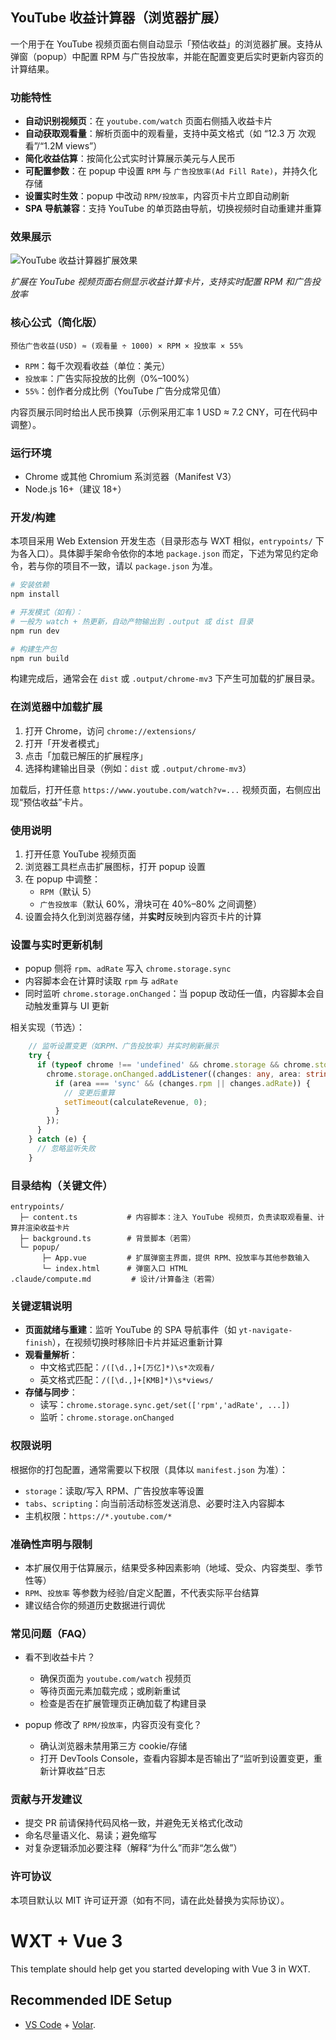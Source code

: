 ## YouTube 收益计算器（浏览器扩展）

一个用于在 YouTube 视频页面右侧自动显示「预估收益」的浏览器扩展。支持从弹窗（popup）中配置 RPM 与广告投放率，并能在配置变更后实时更新内容页的计算结果。

### 功能特性

- **自动识别视频页**：在 `youtube.com/watch` 页面右侧插入收益卡片
- **自动获取观看量**：解析页面中的观看量，支持中英文格式（如 “12.3 万 次观看”/“1.2M views”）
- **简化收益估算**：按简化公式实时计算展示美元与人民币
- **可配置参数**：在 popup 中设置 `RPM` 与 `广告投放率(Ad Fill Rate)`，并持久化存储
- **设置实时生效**：popup 中改动 `RPM/投放率`，内容页卡片立即自动刷新
- **SPA 导航兼容**：支持 YouTube 的单页路由导航，切换视频时自动重建并重算

### 效果展示

![YouTube 收益计算器扩展效果](example.png)

*扩展在 YouTube 视频页面右侧显示收益计算卡片，支持实时配置 RPM 和广告投放率*

### 核心公式（简化版）

```text
预估广告收益(USD) ≈ (观看量 ÷ 1000) × RPM × 投放率 × 55%
```

- `RPM`：每千次观看收益（单位：美元）
- `投放率`：广告实际投放的比例（0%–100%）
- `55%`：创作者分成比例（YouTube 广告分成常见值）

内容页展示同时给出人民币换算（示例采用汇率 1 USD ≈ 7.2 CNY，可在代码中调整）。

### 运行环境

- Chrome 或其他 Chromium 系浏览器（Manifest V3）
- Node.js 16+（建议 18+）

### 开发/构建

本项目采用 Web Extension 开发生态（目录形态与 WXT 相似，`entrypoints/` 下为各入口）。具体脚手架命令依你的本地 `package.json` 而定，下述为常见约定命令，若与你的项目不一致，请以 `package.json` 为准。

```bash
# 安装依赖
npm install

# 开发模式（如有）：
# 一般为 watch + 热更新，自动产物输出到 .output 或 dist 目录
npm run dev

# 构建生产包
npm run build
```

构建完成后，通常会在 `dist` 或 `.output/chrome-mv3` 下产生可加载的扩展目录。

### 在浏览器中加载扩展

1. 打开 Chrome，访问 `chrome://extensions/`
2. 打开「开发者模式」
3. 点击「加载已解压的扩展程序」
4. 选择构建输出目录（例如：`dist` 或 `.output/chrome-mv3`）

加载后，打开任意 `https://www.youtube.com/watch?v=...` 视频页面，右侧应出现“预估收益”卡片。

### 使用说明

1. 打开任意 YouTube 视频页面
2. 浏览器工具栏点击扩展图标，打开 popup 设置
3. 在 popup 中调整：
   - `RPM`（默认 5）
   - `广告投放率`（默认 60%，滑块可在 40%–80% 之间调整）
4. 设置会持久化到浏览器存储，并**实时**反映到内容页卡片的计算

### 设置与实时更新机制

- popup 侧将 `rpm`、`adRate` 写入 `chrome.storage.sync`
- 内容脚本会在计算时读取 `rpm` 与 `adRate`
- 同时监听 `chrome.storage.onChanged`：当 popup 改动任一值，内容脚本会自动触发重算与 UI 更新

相关实现（节选）：

```12:18:entrypoints/content.ts
    // 监听设置变更（如RPM、广告投放率）并实时刷新展示
    try {
      if (typeof chrome !== 'undefined' && chrome.storage && chrome.storage.onChanged) {
        chrome.storage.onChanged.addListener((changes: any, area: string) => {
          if (area === 'sync' && (changes.rpm || changes.adRate)) {
            // 变更后重算
            setTimeout(calculateRevenue, 0);
          }
        });
      }
    } catch (e) {
      // 忽略监听失败
    }
```

### 目录结构（关键文件）

```text
entrypoints/
  ├─ content.ts           # 内容脚本：注入 YouTube 视频页，负责读取观看量、计算并渲染收益卡片
  ├─ background.ts        # 背景脚本（若需）
  └─ popup/
       ├─ App.vue         # 扩展弹窗主界面，提供 RPM、投放率与其他参数输入
       └─ index.html      # 弹窗入口 HTML
.claude/compute.md         # 设计/计算备注（若需）
```

### 关键逻辑说明

- **页面就绪与重建**：监听 YouTube 的 SPA 导航事件（如 `yt-navigate-finish`），在视频切换时移除旧卡片并延迟重新计算
- **观看量解析**：
  - 中文格式匹配：`/([\d.,]+[万亿]*)\s*次观看/`
  - 英文格式匹配：`/([\d.,]+[KMB]*)\s*views/`
- **存储与同步**：
  - 读写：`chrome.storage.sync.get/set(['rpm','adRate', ...])`
  - 监听：`chrome.storage.onChanged`

### 权限说明

根据你的打包配置，通常需要以下权限（具体以 `manifest.json` 为准）：

- `storage`：读取/写入 RPM、广告投放率等设置
- `tabs`、`scripting`：向当前活动标签发送消息、必要时注入内容脚本
- 主机权限：`https://*.youtube.com/*`

### 准确性声明与限制

- 本扩展仅用于估算展示，结果受多种因素影响（地域、受众、内容类型、季节性等）
- `RPM`、`投放率` 等参数为经验/自定义配置，不代表实际平台结算
- 建议结合你的频道历史数据进行调优

### 常见问题（FAQ）

- 看不到收益卡片？

  - 确保页面为 `youtube.com/watch` 视频页
  - 等待页面元素加载完成；或刷新重试
  - 检查是否在扩展管理页正确加载了构建目录

- popup 修改了 `RPM/投放率`，内容页没有变化？
  - 确认浏览器未禁用第三方 cookie/存储
  - 打开 DevTools Console，查看内容脚本是否输出了“监听到设置变更，重新计算收益”日志

### 贡献与开发建议

- 提交 PR 前请保持代码风格一致，并避免无关格式化改动
- 命名尽量语义化、易读；避免缩写
- 对复杂逻辑添加必要注释（解释“为什么”而非“怎么做”）

### 许可协议

本项目默认以 MIT 许可证开源（如有不同，请在此处替换为实际协议）。

# WXT + Vue 3

This template should help get you started developing with Vue 3 in WXT.

## Recommended IDE Setup

- [VS Code](https://code.visualstudio.com/) + [Volar](https://marketplace.visualstudio.com/items?itemName=Vue.volar).

